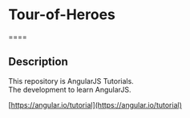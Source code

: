 # Tour-of-Heroes
====

## Description
This repository is AngularJS Tutorials.  
The development to learn AngularJS.  
  
[https://angular.io/tutorial](https://angular.io/tutorial)

